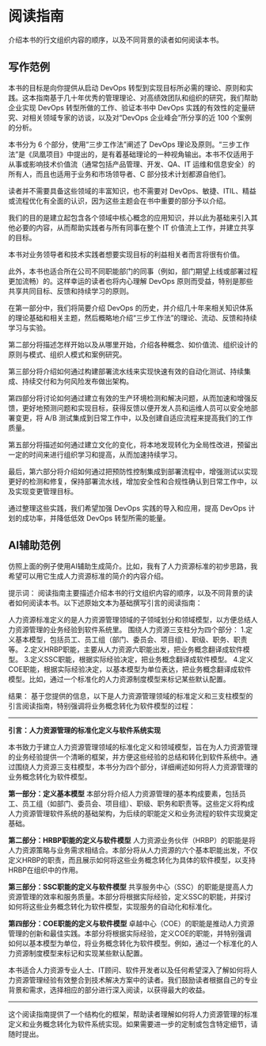 # 阅读指南

介绍本书的行文组织内容的顺序，以及不同背景的读者如何阅读本书。

## 写作范例

本书的目标是向你提供从启动 DevOps 转型到实现目标所必需的理论、原则和实践。这本指南基于几十年优秀的管理理论、对高绩效团队和组织的研究，我们帮助企业实现 DevOps 转型所做的工作、验证本书中 DevOps 实践的有效性的定量研究、对相关领域专家的访谈，以及对“DevOps 企业峰会”所分享的近 100 个案例的分析。

本书分为 6 个部分，使用“三步工作法”阐述了 DevOps 理论及原则。“三步工作法”是《凤凰项目》中提出的，是有着基础理论的一种视角输出。本书不仅适用于从事或影响技术价值流（通常包括产品管理、开发、QA、IT 运维和信息安全）的所有人，而且也适用于业务和市场领导者、C 部分技术计划都源自他们。

读者并不需要具备这些领域的丰富知识，也不需要对 DevOps、敏捷、ITIL、精益或流程优化有全面的认识，因为这些主题会在书中重要的部分予以介绍。

我们的目的是建立起包含各个领域中核心概念的应用知识，并以此为基础来引入其他必要的内容，从而帮助实践者与所有同事在整个 IT 价值流上工作，并建立共享的目标。

本书对业务领导者和技术实践者想要实现目标的利益相关者而言将很有价值。

此外，本书也适合所在公司不同职能部门的同事（例如，部门期望上线或部署过程更加流畅）的。这样幸运的读者也将内心理解 DevOps 原则而受益，特别是那些共享共同目标、反馈和持续学习的原则。

在第一部分中，我们将简要介绍 DevOps 的历史，并介绍几十年来相关知识体系的理论基础和相关主题，然后概略地介绍“三步工作法”的理论、流动、反馈和持续学习与实验。

第二部分将描述怎样开始以及从哪里开始，介绍各种概念、如价值流、组织设计的原则与模式、组织人模式和案例研究。

第三部分将介绍如何通过构建部署流水线来实现快速有效的自动化测试、持续集成、持续交付和为何风险发布做出架构。

第四部分将讨论如何通过建立有效的生产环境检测和解决问题，从而加速和增强反馈，更好地预测问题和实现目标，获得反馈以便开发人员和运维人员可以安全地部署变更，将 A/B 测试集成到日常工作中，以及创建自适应流程来提高我们的工作质量。

第五部分将描述如何通过建立文化的变化，将本地发现转化为全局性改进，预留出一定的时间来进行组织学习和提高，从而加速持续学习。

最后，第六部分将介绍如何通过把预防性控制集成到部署流程中，增强测试以实现更好的检测和修复，保持部署流水线，增加安全性和合规性确认到日常工作中，以及实现变更管理目标。

通过整理这些实践，我们希望加强 DevOps 实践的导入和应用，提高 DevOps 计划的成功率，并降低低效 DevOps 转型所需的能量。

## AI辅助范例

仿照上面的例子使用AI辅助生成简介。比如，我有了人力资源标准的初步思路，我希望可以用它生成人力资源标准的简介的内容介绍。

提示词：
阅读指南主要描述介绍本书的行文组织内容的顺序，以及不同背景的读者如何阅读本书。以下述原始文本为基础撰写引言的阅读指南：

人力资源标准定义的是人力资源管理领域的子领域划分和领域模型，以方便总结人力资源管理的业务经验到软件系统里。
围绕人力资源三支柱分为四个部分：
1.定义基本模型，包括员工、员工组（部门、委员会、项目组）、职级、职务、职责等。
2.定义HRBP职能，主要从人力资源六职能出发，把业务概念翻译成软件模型。
3.定义SSC职能，根据实际经验决定，把业务概念翻译成软件模型。
4.定义COE职能，根据实际经验决定，以基本模型为单位表达，把业务概念翻译成软件模型。比如，通过一个标准化的人力资源制度模型来标记某些默认配置。

结果：
基于您提供的信息，以下是人力资源管理领域的标准定义和三支柱模型的引言阅读指南，特别强调将业务概念转化为软件模型的过程：

---

**引言：人力资源管理的标准化定义与软件系统实现**

本书致力于建立人力资源管理领域的标准化定义和领域模型，旨在为人力资源管理的业务经验提供一个清晰的框架，并方便这些经验的总结和转化到软件系统中。通过围绕人力资源三支柱模型，本书分为四个部分，详细阐述如何将人力资源管理的业务概念转化为软件模型。

**第一部分：定义基本模型**
本部分将介绍人力资源管理的基本构成要素，包括员工、员工组（如部门、委员会、项目组）、职级、职务和职责等。这些定义将构成人力资源管理软件系统的基础架构，为后续的职能定义和业务流程的软件实现奠定基础。

**第二部分：HRBP职能的定义与软件模型**
人力资源业务伙伴（HRBP）的职能是将人力资源策略与业务需求相结合。本部分将从人力资源的六个基本职能出发，不仅定义HRBP的职责，而且展示如何将这些业务概念转化为具体的软件模型，以支持HRBP在组织中的作用。

**第三部分：SSC职能的定义与软件模型**
共享服务中心（SSC）的职能是提高人力资源管理的效率和服务质量。本部分将根据实际经验，定义SSC的职能，并探讨如何将这些业务概念转化为软件模型，实现服务的自动化和标准化。

**第四部分：COE职能的定义与软件模型**
卓越中心（COE）的职能是推动人力资源管理的创新和最佳实践。本部分将根据实际经验，定义COE的职能，并特别强调如何以基本模型为单位，将业务概念转化为软件模型。例如，通过一个标准化的人力资源制度模型来标记和实现某些默认配置。

本书适合人力资源专业人士、IT顾问、软件开发者以及任何希望深入了解如何将人力资源管理经验有效整合到技术解决方案中的读者。我们鼓励读者根据自己的专业背景和需求，选择相应的部分进行深入阅读，以获得最大的收益。

---

这个阅读指南提供了一个结构化的框架，帮助读者理解如何将人力资源管理的标准定义和业务概念转化为软件系统实现。如果需要进一步的定制或包含特定细节，请随时提出。



